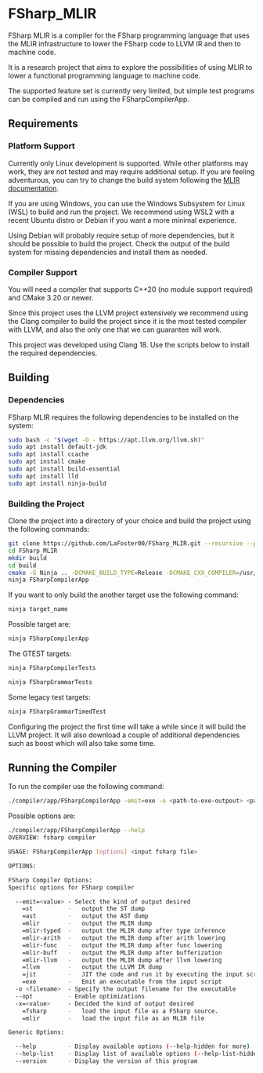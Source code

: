 # FSharp_MLIR

FSharp MLIR is a compiler for the FSharp programming language that uses the MLIR infrastructure to lower the FSharp code
to LLVM IR and then to machine code.

It is a research project that aims to explore the possibilities of using MLIR to lower a functional programming language
to machine code.

The supported feature set is currently very limited, but simple test programs can be compiled and run using the
FSharpCompilerApp.

## Requirements

### Platform Support

Currently only Linux development is supported. While other platforms may work, they are not tested and may require
additional setup.
If you are feeling adventurous, you can try to change the build system following
the [MLIR documentation](https://mlir.llvm.org/getting_started/).

If you are using Windows, you can use the Windows Subsystem for Linux (WSL) to build and run the project.
We recommend using WSL2 with a recent Ubuntu distro or Debian if you want a more minimal experience.

Using Debian will probably require setup of more dependencies, but it should be possible to build the project.
Check the output of the build system for missing dependencies and install them as needed.

### Compiler Support

You will need a compiler that supports C++20 (no module support required) and CMake 3.20 or newer.

Since this project uses the LLVM project extensively we recommend using the Clang compiler to build the project since it
is the most tested compiler with LLVM, and also the only one that we can guarantee will work.

This project was developed using Clang 18.
Use the scripts below to install the required dependencies.

## Building

### Dependencies

FSharp MLIR requires the following dependencies to be installed on the system:

```bash
sudo bash -c "$(wget -O - https://apt.llvm.org/llvm.sh)" 
sudo apt install default-jdk 
sudo apt install ccache 
sudo apt install cmake 
sudo apt install build-essential 
sudo apt install lld 
sudo apt install ninja-build
```

### Building the Project

Clone the project into a directory of your choice and build the project using the following commands:

```bash
git clone https://github.com/LaFoster00/FSharp_MLIR.git --recursive --progress --shallow-submodules 
cd FSharp_MLIR 
mkdir build 
cd build 
cmake -G Ninja .. -DCMAKE_BUILD_TYPE=Release -DCMAKE_CXX_COMPILER=/usr/bin/clang++-18 -DCMAKE_C_COMPILER=/usr/bin/clang-18
ninja FSharpCompilerApp
```

If you want to only build the another target use the following command:

```bash
ninja target_name
```

Possible target are:

```bash
ninja FSharpCompilerApp
```

The GTEST targets:

```bash
ninja FSharpCompilerTests
```

```bash
ninja FSharpGrammarTests
```

Some legacy test targets:

```bash
ninja FSharpGrammarTimedTest
```

Configuring the project the first time will take a while since it will build the LLVM project. It will also download a
couple of additional dependencies such as boost which will also take some time.

## Running the Compiler

To run the compiler use the following command:

```bash
./compiler/app/FSharpCompilerApp -emit=exe -o <path-to-exe-outpout> <path-to-fsharp-source-file>
```

Possible options are:

```bash
./compiler/app/FSharpCompilerApp --help
OVERVIEW: fsharp compiler

USAGE: FSharpCompilerApp [options] <input fsharp file>

OPTIONS:

FSharp Compiler Options:
Specific options for FSharp compiler

  --emit=<value> - Select the kind of output desired
    =st          -   output the ST dump
    =ast         -   output the AST dump
    =mlir        -   output the MLIR dump
    =mlir-typed  -   output the MLIR dump after type inference
    =mlir-arith  -   output the MLIR dump after arith lowering
    =mlir-func   -   output the MLIR dump after func lowering
    =mlir-buff   -   output the MLIR dump after bufferization
    =mlir-llvm   -   output the MLIR dump after llvm lowering
    =llvm        -   output the LLVM IR dump
    =jit         -   JIT the code and run it by executing the input script
    =exe         -   Emit an executable from the input script
  -o <filename>  - Specify the output filename for the executable
  --opt          - Enable optimizations
  -x=<value>     - Decided the kind of output desired
    =fsharp      -   load the input file as a FSharp source.
    =mlir        -   load the input file as an MLIR file

Generic Options:

  --help         - Display available options (--help-hidden for more)
  --help-list    - Display list of available options (--help-list-hidden for more)
  --version      - Display the version of this program

```
